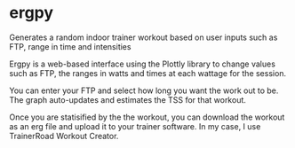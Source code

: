 # ergpy
Generates a random indoor trainer workout based on user inputs such as FTP, range in time and intensities

Ergpy is a web-based interface using the Plottly library to change values such as FTP, the ranges in watts and times at each wattage for the session.

You can enter your FTP and select how long you want the work out to be. The graph auto-updates and estimates the TSS for that workout.

Once you are statisified by the the workout, you can download the workout as an erg file and upload it to your trainer software. 
In my case, I use TrainerRoad Workout Creator.
